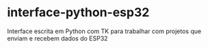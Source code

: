 # interface-python-esp32
Interface escrita em Python com TK para trabalhar com projetos que enviam e recebem dados do ESP32
